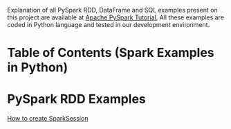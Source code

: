Explanation of all PySpark RDD, DataFrame and SQL examples present on this project are available at [Apache PySpark Tutorial](https://sparkbyexamples.com/pyspark-tutorial/), All these examples are coded in Python language and tested in our development environment.

# Table of Contents (Spark Examples in Python)

# PySpark RDD Examples
[How to create SparkSession](https://sparkbyexamples.com/pyspark/pyspark-what-is-sparksession/)
